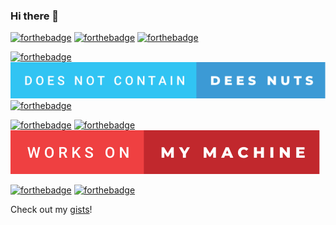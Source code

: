 ### Hi there 👋

[![forthebadge](https://forthebadge.com/images/badges/made-with-crayons.svg)](https://forthebadge.com) [![forthebadge](https://forthebadge.com/images/badges/60-percent-of-the-time-works-every-time.svg)](https://forthebadge.com) [![forthebadge](https://forthebadge.com/images/badges/fuck-it-ship-it.svg)](https://forthebadge.com)

[![forthebadge](https://forthebadge.com/images/badges/it-works-why.svg)](https://forthebadge.com) [![forthebadge](does-not-contain-dees-nuts.svg)](https://forthebadge.com/generator) [![forthebadge](https://forthebadge.com/images/badges/uses-badges.svg)](https://forthebadge.com)

[![forthebadge](https://forthebadge.com/images/badges/not-a-bug-a-feature.svg)](https://forthebadge.com) [![forthebadge](https://forthebadge.com/images/badges/open-source.svg)](https://forthebadge.com) [![forthebadge](works-on-my-machine.svg)](https://forthebadge.com)

[![forthebadge](https://forthebadge.com/images/badges/powered-by-flux-capacitor.svg)](https://forthebadge.com) [![forthebadge](https://forthebadge.com/images/badges/powered-by-black-magic.svg)](https://forthebadge.com)

<!--
[![Wakatime Languages 7 Days](https://wakatime.com/share/@Fishezzz/31c71659-0f5d-40dc-a694-b2eaedb2617b.svg)](https://wakatime.com/share/@Fishezzz/31c71659-0f5d-40dc-a694-b2eaedb2617b.svg)

[![Wakatime Activity All Time](https://wakatime.com/share/@Fishezzz/18e8ca00-77cf-4bdb-9548-98d1aec1143f.svg)](https://wakatime.com/share/@Fishezzz/18e8ca00-77cf-4bdb-9548-98d1aec1143f.svg)(*Since 2020-10-17*)
-->

Check out my [gists](https://gist.github.com/Fishezzz)!

<!--
**Fishezzz/Fishezzz** is a ✨ _special_ ✨ repository because its `README.md` (this file) appears on your GitHub profile.

Here are some ideas to get you started:

- 🔭 I’m currently working on ...
- 🌱 I’m currently learning ...
- 👯 I’m looking to collaborate on ...
- 🤔 I’m looking for help with ...
- 💬 Ask me about ...
- 📫 How to reach me: ...
- 😄 Pronouns: ...
- ⚡ Fun fact: ...
-->
